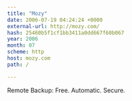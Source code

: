 ```yaml
---
title: "Mozy"
date: 2006-07-19 04:24:24 +0000
external-url: http://mozy.com/
hash: 25460b5f1cf1bb3411a0dd667f60b067
year: 2006
month: 07
scheme: http
host: mozy.com
path: /

---
```


Remote Backup: Free. Automatic. Secure.
